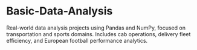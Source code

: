 # Basic-Data-Analysis
Real-world data analysis projects using Pandas and NumPy, focused on transportation and sports domains. Includes cab operations, delivery fleet efficiency, and European football performance analytics.
